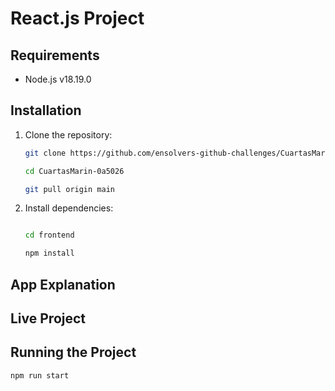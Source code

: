# React.js Project

## Requirements

- Node.js v18.19.0

## Installation

1. Clone the repository:
   
   ```bash
   git clone https://github.com/ensolvers-github-challenges/CuartasMarin-0a5026.git
   
   cd CuartasMarin-0a5026
   
   git pull origin main

2. Install dependencies:

   ```bash

   cd frontend
   
   npm install

## App Explanation



## Live Project



## Running the Project

   ```bash
   npm run start
